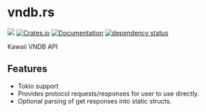 vndb.rs
==============

![](https://github.com/DoumanAsh/vndb.rs/workflows/Rust/badge.svg)
[![Crates.io](https://img.shields.io/crates/v/vndb.svg)](https://crates.io/crates/vndb)
[![Documentation](https://docs.rs/vndb/badge.svg)](https://docs.rs/crate/vndb/)
[![dependency status](https://deps.rs/crate/vndb/0.11.0/status.svg)](https://deps.rs/crate/vndb/0.11.0)

Kawaii VNDB API

## Features
* Tokio support
* Provides protocol requests/responses for user to use directly.
* Optional parsing of get responses into static structs.
